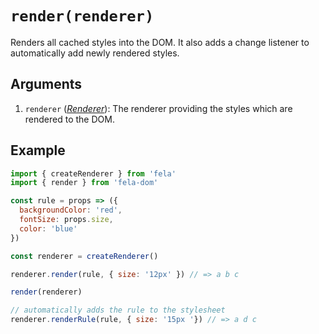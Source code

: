 # `render(renderer)`

Renders all cached styles into the DOM. It also adds a change listener to automatically add newly rendered styles.<br>

## Arguments
1. `renderer` ([*Renderer*](../fela/Renderer.md)): The renderer providing the styles which are rendered to the DOM.


## Example

```javascript
import { createRenderer } from 'fela'
import { render } from 'fela-dom'

const rule = props => ({
  backgroundColor: 'red',
  fontSize: props.size,
  color: 'blue'
})

const renderer = createRenderer()

renderer.render(rule, { size: '12px' }) // => a b c

render(renderer)

// automatically adds the rule to the stylesheet
renderer.renderRule(rule, { size: '15px '}) // => a d c
```

